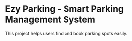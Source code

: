 # Ezy Parking - Smart Parking Management System

This project helps users find and book parking spots easily.

